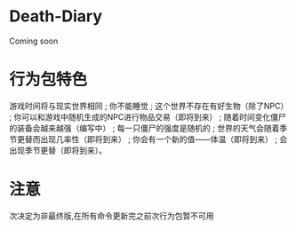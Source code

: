 # Death-Diary
Coming soon

# 行为包特色
游戏时间将与现实世界相同
 ; 你不能睡觉
 ; 这个世界不存在有好生物（除了NPC）
 ; 你可以和游戏中随机生成的NPC进行物品交易（即将到来）
 ; 随着时间变化僵尸的装备会越来越强（编写中）
 ; 每一只僵尸的强度是随机的
 ; 世界的天气会随着季节更替而出现几率性（即将到来）
 ; 你会有一个新的值——体温（即将到来）
 ; 会出现季节更替（即将到来）。
 
 # 注意
 次决定为非最终版,在所有命令更新完之前次行为包暂不可用
